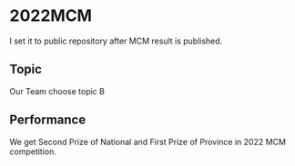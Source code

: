 # 2022MCM
I set it to public repository after MCM result is published.

## Topic
Our Team choose topic B

## Performance
We get Second Prize of National and First Prize of Province in 2022 MCM competition.
